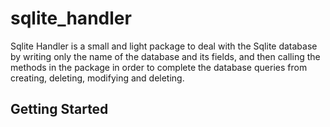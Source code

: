 # sqlite_handler

Sqlite Handler is a small and light package to deal with the Sqlite database by writing only the name of the database and its fields, and then calling the methods in the package in order to complete the database queries from creating, deleting, modifying and deleting.

## Getting Started


